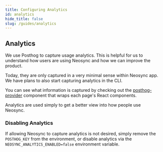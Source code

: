 ```yaml
---
title: Configuring Analytics
id: analytics
hide_title: false
slug: /guides/analytics
---
```


## Analytics

We use Posthog to capture usage analytics. This is helpful for us to understand how users are using Neosync and how we can improve the product.

Today, they are only captured in a very minimal sense within Neosync app. We have plans to also start capturing analytics in the CLI.

You can see what information is captured by checking out the [posthog-provider](https://github.com/nucleuscloud/neosync/blob/main/frontend/apps/web/components/providers/posthog-provider.tsx) component that wraps each page's React components.

Analytics are used simply to get a better view into how people use Neosync.

### Disabling Analytics

If allowing Neosync to capture analytics is not desired, simply remove the `POSTHOG_KEY` from the environment, or disable analytics via the `NEOSYNC_ANALYTICS_ENABLED=false` environment variable.

